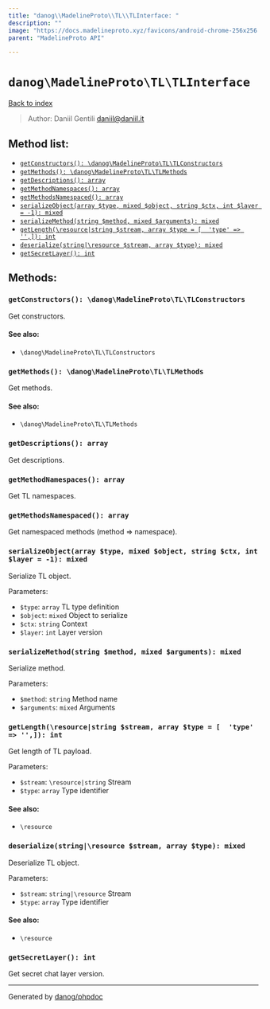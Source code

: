 ```yaml
---
title: "danog\\MadelineProto\\TL\\TLInterface: "
description: ""
image: "https://docs.madelineproto.xyz/favicons/android-chrome-256x256.png"
parent: "MadelineProto API"

---
```

# `danog\MadelineProto\TL\TLInterface`
[Back to index](../../../index.html)

> Author: Daniil Gentili <daniil@daniil.it>  
  

  




## Method list:
* [`getConstructors(): \danog\MadelineProto\TL\TLConstructors`](#getconstructors-danog-madelineproto-tl-tlconstructors)
* [`getMethods(): \danog\MadelineProto\TL\TLMethods`](#getmethods-danog-madelineproto-tl-tlmethods)
* [`getDescriptions(): array`](#getdescriptions-array)
* [`getMethodNamespaces(): array`](#getmethodnamespaces-array)
* [`getMethodsNamespaced(): array`](#getmethodsnamespaced-array)
* [`serializeObject(array $type, mixed $object, string $ctx, int $layer = -1): mixed`](#serializeobject-array-type-mixed-object-string-ctx-int-layer-1-mixed)
* [`serializeMethod(string $method, mixed $arguments): mixed`](#serializemethod-string-method-mixed-arguments-mixed)
* [`getLength(\resource|string $stream, array $type = [  'type' => '',]): int`](#getlength-resource-string-stream-array-type-type-int)
* [`deserialize(string|\resource $stream, array $type): mixed`](#deserialize-string-resource-stream-array-type-mixed)
* [`getSecretLayer(): int`](#getsecretlayer-int)

## Methods:
### `getConstructors(): \danog\MadelineProto\TL\TLConstructors`

Get constructors.


#### See also: 
* `\danog\MadelineProto\TL\TLConstructors`




### `getMethods(): \danog\MadelineProto\TL\TLMethods`

Get methods.


#### See also: 
* `\danog\MadelineProto\TL\TLMethods`




### `getDescriptions(): array`

Get descriptions.



### `getMethodNamespaces(): array`

Get TL namespaces.



### `getMethodsNamespaced(): array`

Get namespaced methods (method => namespace).



### `serializeObject(array $type, mixed $object, string $ctx, int $layer = -1): mixed`

Serialize TL object.


Parameters:

* `$type`: `array` TL type definition  
* `$object`: `mixed` Object to serialize  
* `$ctx`: `string` Context  
* `$layer`: `int` Layer version  



### `serializeMethod(string $method, mixed $arguments): mixed`

Serialize method.


Parameters:

* `$method`: `string` Method name  
* `$arguments`: `mixed` Arguments  



### `getLength(\resource|string $stream, array $type = [  'type' => '',]): int`

Get length of TL payload.


Parameters:

* `$stream`: `\resource|string` Stream  
* `$type`: `array` Type identifier  


#### See also: 
* `\resource`




### `deserialize(string|\resource $stream, array $type): mixed`

Deserialize TL object.


Parameters:

* `$stream`: `string|\resource` Stream  
* `$type`: `array` Type identifier  


#### See also: 
* `\resource`




### `getSecretLayer(): int`

Get secret chat layer version.



---
Generated by [danog/phpdoc](https://phpdoc.daniil.it)
